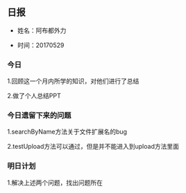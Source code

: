 ## 日报

* 姓名：阿布都外力

* 时间：20170529

### 今日 

1.回顾这一个月内所学的知识，对他们进行了总结

2.做了个人总结PPT

### 今日遗留下来的问题

1.searchByName方法关于文件扩展名的bug

2.testUpload方法可以通过，但是并不能进入到upload方法里面

### 明日计划 

1.解决上述两个问题，找出问题所在
 
